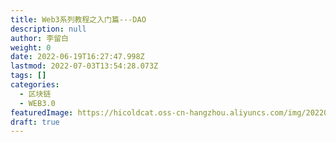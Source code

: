 ```yaml
---
title: Web3系列教程之入门篇---DAO
description: null
author: 李留白
weight: 0
date: 2022-06-19T16:27:47.998Z
lastmod: 2022-07-03T13:54:28.073Z
tags: []
categories:
  - 区块链
  - WEB3.0
featuredImage: https://hicoldcat.oss-cn-hangzhou.aliyuncs.com/img/20220703215340.png
draft: true
---
```

